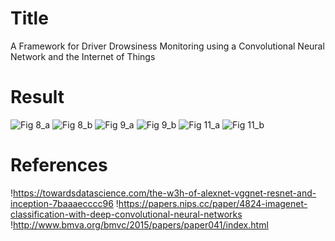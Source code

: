 # Title
A Framework for Driver Drowsiness Monitoring using a Convolutional Neural Network and the Internet of Things
# Result
![Fig 8_a](https://user-images.githubusercontent.com/25396979/203799192-81011734-ea7f-46f4-abbe-eaba1e6bf09f.png)
![Fig 8_b](https://user-images.githubusercontent.com/25396979/203799205-3147f2b3-2266-4c4b-8c4f-c4c55cd7bea1.png)
![Fig 9_a](https://user-images.githubusercontent.com/25396979/203799217-ac35b688-f704-4c44-a64d-1ee304effdfc.png)
![Fig 9_b](https://user-images.githubusercontent.com/25396979/203799227-a713aaf2-d455-41a0-bea0-ddc69a6cb7d6.png)
![Fig 11_a](https://user-images.githubusercontent.com/25396979/203799236-5f0f06f5-2905-4f70-baba-39412e419081.png)
![Fig 11_b](https://user-images.githubusercontent.com/25396979/203799239-edf6666f-4221-45a6-83ef-94afd6d91fe5.png)


# References
!https://towardsdatascience.com/the-w3h-of-alexnet-vggnet-resnet-and-inception-7baaaecccc96
!https://papers.nips.cc/paper/4824-imagenet-classification-with-deep-convolutional-neural-networks
!http://www.bmva.org/bmvc/2015/papers/paper041/index.html
